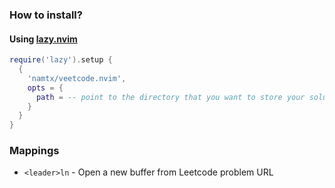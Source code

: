 ### How to install?

#### Using [lazy.nvim](https://github.com/folke/lazy.nvim)

```lua
require('lazy').setup {
  {
    'namtx/veetcode.nvim',
    opts = {
      path = -- point to the directory that you want to store your solution
    }
  }
}
```


### Mappings

- `<leader>ln` - Open a new buffer from Leetcode problem URL

